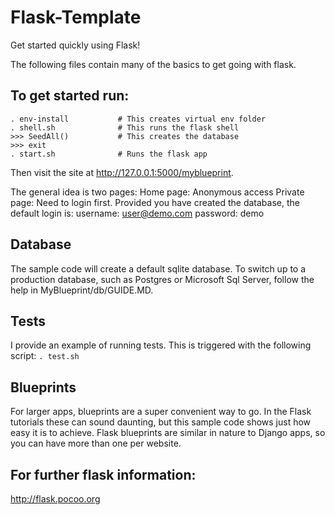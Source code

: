 # Flask-Template
Get started quickly using Flask!

The following files contain many of the basics to get going with flask.


## To get started run:
```
. env-install           # This creates virtual env folder
. shell.sh              # This runs the flask shell
>>> SeedAll()           # This creates the database
>>> exit
. start.sh              # Runs the flask app
```

Then visit the site at http://127.0.0.1:5000/myblueprint.

The general idea is two pages:
Home page:
    Anonymous access
Private page:
    Need to login first. Provided you have created the database, the default login is:
    username: user@demo.com
    password: demo

Database
------
The sample code will create a default sqlite database. To switch up to a production database, such as Postgres or Microsoft Sql Server, follow the help in MyBlueprint/db/GUIDE.MD.

Tests
-------
I provide an example of running tests. This is triggered with the following script:
```. test.sh```

Blueprints
----------
For larger apps, blueprints are a super convenient way to go. In the Flask tutorials these can sound daunting, but this sample code shows just how easy it is to achieve. Flask blueprints are similar in nature to Django apps, so you can have more than one per website.

For further flask information:
----------
http://flask.pocoo.org
